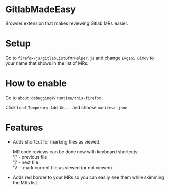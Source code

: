 # GitlabMadeEasy
Browser extension that makes reviewing Gitlab MRs easier.

# Setup
Go to `firefox/js/gitlabListOfMrHelper.js` and change `Evgeni Dimov` to your name that shows in the list of MRs.

# How to enable
Go to `about:debugging#/runtime/this-firefox` 

Click `Load Temporary Add-On...` and choose `manifest.json`

# Features
* Adds shortcut for marking files as viewed.

   MR code reviews can be done now with keyboard shortcuts:  
   '[' - previous file   
   ']' - next file   
   'V' - mark current file as viewed (or not viewed)   

* Adds red border to your MRs so you can easily see them while skimming the MRs list. 
